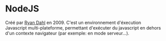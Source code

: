 # NodeJS

Créé par [Ryan Dahl](https://en.wikipedia.org/wiki/Ryan_Dahl) en 2009.
C'est un environnement d'éxecution Javascript multi-plateforme, permettant d'exécuter du javascript en dehors d'un contexte navigateur
(par exemple: en mode serveur...).
